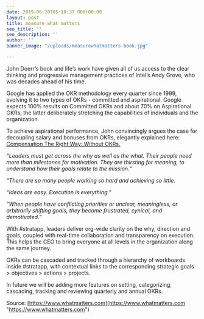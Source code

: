 ```yaml
---
date: 2019-06-20T05:18:37.000+00:00
layout: post
title: measure what matters
seo_title: ''
seo_description: ''
author: ''
banner_image: "/uploads/measurewhatmatters-book.jpg"

---
```

John Doerr’s book and life’s work have given all of us access to the clear thinking and progressive management practices of Intel’s Andy Grove, who was decades ahead of his time.

Google has applied the OKR methodology every quarter since 1999, evolving it to two types of OKRs - committed and aspirational. Google expects 100% results on Committed OKRs and about 70% on Aspirational OKRs, the latter deliberately stretching the capabilities of individuals and the organization.

To achieve aspirational performance, John convincingly argues the case for decoupling salary and bonuses from OKRs, elegantly explained here: [Compensation The Right Way: Without OKRs.](https://www.whatmatters.com/resources/compensation-salary-bonuses-without-okrs)

_“Leaders must get across the why as well as the what. Their people need more than milestones for motivation. They are thirsting for meaning, to understand how their goals relate to the mission.“_

_“There are so many people working so hard and achieving so little._

_“Ideas are easy. Execution is everything.”_

_“When people have conflicting priorities or unclear, meaningless, or arbitrarily shifting goals, they become frustrated, cynical, and demotivated.”_

With #stratapp, leaders deliver org-wide clarity on the why, direction and goals, coupled with real-time collaboration and transparency on execution. This helps the CEO to bring everyone at all levels in the organization along the same journey.

OKRs can be cascaded and tracked through a hierarchy of workboards inside #stratapp, with contextual links to the corresponding strategic goals > objectives > actions > projects.

In future we will be adding more features on setting, categorizing, cascading, tracking and reviewing quarterly and annual OKRs.

Source: [https://www.whatmatters.com](https://www.whatmatters.com "https://www.whatmatters.com")
